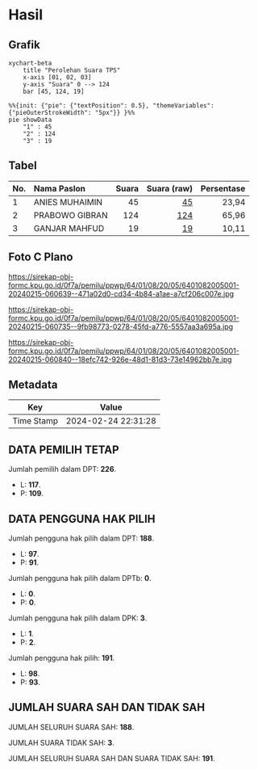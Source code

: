 # Hasil

## Grafik

```mermaid
xychart-beta
    title "Perolehan Suara TPS"
    x-axis [01, 02, 03]
    y-axis "Suara" 0 --> 124
    bar [45, 124, 19]
```

```mermaid
%%{init: {"pie": {"textPosition": 0.5}, "themeVariables": {"pieOuterStrokeWidth": "5px"}} }%%
pie showData
    "1" : 45
    "2" : 124
    "3" : 19
```

## Tabel

| No. | Nama Paslon    | Suara | Suara (raw) | Persentase |
|:--- |:-------------- | -----:| -----------:| ----------:|
| 1   | ANIES MUHAIMIN | 45    | [45][p-1]   | 23,94      |
| 2   | PRABOWO GIBRAN | 124   | [124][p-2]  | 65,96      |
| 3   | GANJAR MAHFUD  | 19    | [19][p-3]   | 10,11      |


[p-1]: https://github.com/gigit-pemilu/pemilu-2024-64-kalimantan-timur/blob/main/pilpres/hitung-suara/sub/64-kalimantan-timur/sub/01-paser/sub/08-long-kali/sub/2005-mendik/sub/001-tps/sub/paslon-1.txt
[p-2]: https://github.com/gigit-pemilu/pemilu-2024-64-kalimantan-timur/blob/main/pilpres/hitung-suara/sub/64-kalimantan-timur/sub/01-paser/sub/08-long-kali/sub/2005-mendik/sub/001-tps/sub/paslon-2.txt
[p-3]: https://github.com/gigit-pemilu/pemilu-2024-64-kalimantan-timur/blob/main/pilpres/hitung-suara/sub/64-kalimantan-timur/sub/01-paser/sub/08-long-kali/sub/2005-mendik/sub/001-tps/sub/paslon-3.txt

## Foto C Plano

https://sirekap-obj-formc.kpu.go.id/0f7a/pemilu/ppwp/64/01/08/20/05/6401082005001-20240215-060639--471a02d0-cd34-4b84-a1ae-a7cf206c007e.jpg

https://sirekap-obj-formc.kpu.go.id/0f7a/pemilu/ppwp/64/01/08/20/05/6401082005001-20240215-060735--9fb98773-0278-45fd-a776-5557aa3a695a.jpg

https://sirekap-obj-formc.kpu.go.id/0f7a/pemilu/ppwp/64/01/08/20/05/6401082005001-20240215-060840--18efc742-926e-48d1-81d3-73e14962bb7e.jpg


## Metadata

| Key        | Value               |
| ---------- | ------------------- |
| Time Stamp | 2024-02-24 22:31:28 |


## DATA PEMILIH TETAP

Jumlah pemilih dalam DPT: **226**.
 * L: **117**.
 * P: **109**.

## DATA PENGGUNA HAK PILIH

Jumlah pengguna hak pilih dalam DPT: **188**.
 * L: **97**.
 * P: **91**.

Jumlah pengguna hak pilih dalam DPTb: **0**.
 * L: **0**.
 * P: **0**.

Jumlah pengguna hak pilih dalam DPK: **3**.
 * L: **1**.
 * P: **2**.

Jumlah pengguna hak pilih: **191**.
 * L: **98**.
 * P: **93**.

## JUMLAH SUARA SAH DAN TIDAK SAH

JUMLAH SELURUH SUARA SAH: **188**.

JUMLAH SUARA TIDAK SAH: **3**.

JUMLAH SELURUH SUARA SAH DAN SUARA TIDAK SAH: **191**.


